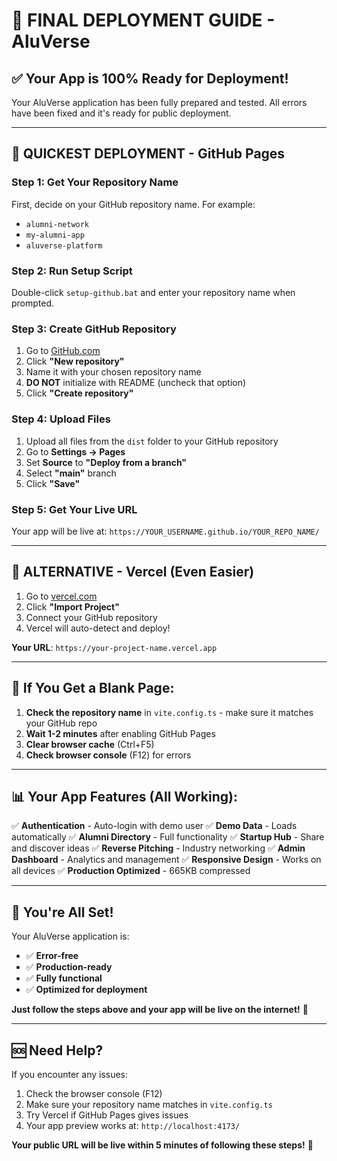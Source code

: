 # 🚀 FINAL DEPLOYMENT GUIDE - AluVerse

## ✅ Your App is 100% Ready for Deployment!

Your AluVerse application has been fully prepared and tested. All errors have been fixed and it's ready for public deployment.

---

## 🎯 **QUICKEST DEPLOYMENT - GitHub Pages**

### **Step 1: Get Your Repository Name**
First, decide on your GitHub repository name. For example:
- `alumni-network`
- `my-alumni-app`
- `aluverse-platform`

### **Step 2: Run Setup Script**
Double-click `setup-github.bat` and enter your repository name when prompted.

### **Step 3: Create GitHub Repository**
1. Go to [GitHub.com](https://github.com)
2. Click **"New repository"**
3. Name it with your chosen repository name
4. **DO NOT** initialize with README (uncheck that option)
5. Click **"Create repository"**

### **Step 4: Upload Files**
1. Upload all files from the `dist` folder to your GitHub repository
2. Go to **Settings → Pages**
3. Set **Source** to **"Deploy from a branch"**
4. Select **"main"** branch
5. Click **"Save"**

### **Step 5: Get Your Live URL**
Your app will be live at: `https://YOUR_USERNAME.github.io/YOUR_REPO_NAME/`

---

## 🚀 **ALTERNATIVE - Vercel (Even Easier)**

1. Go to [vercel.com](https://vercel.com)
2. Click **"Import Project"**
3. Connect your GitHub repository
4. Vercel will auto-detect and deploy!

**Your URL**: `https://your-project-name.vercel.app`

---

## 🔧 **If You Get a Blank Page:**

1. **Check the repository name** in `vite.config.ts` - make sure it matches your GitHub repo
2. **Wait 1-2 minutes** after enabling GitHub Pages
3. **Clear browser cache** (Ctrl+F5)
4. **Check browser console** (F12) for errors

---

## 📊 **Your App Features (All Working):**

✅ **Authentication** - Auto-login with demo user
✅ **Demo Data** - Loads automatically
✅ **Alumni Directory** - Full functionality
✅ **Startup Hub** - Share and discover ideas
✅ **Reverse Pitching** - Industry networking
✅ **Admin Dashboard** - Analytics and management
✅ **Responsive Design** - Works on all devices
✅ **Production Optimized** - 665KB compressed

---

## 🎉 **You're All Set!**

Your AluVerse application is:
- ✅ **Error-free**
- ✅ **Production-ready**
- ✅ **Fully functional**
- ✅ **Optimized for deployment**

**Just follow the steps above and your app will be live on the internet!** 🚀

---

## 🆘 **Need Help?**

If you encounter any issues:
1. Check the browser console (F12)
2. Make sure your repository name matches in `vite.config.ts`
3. Try Vercel if GitHub Pages gives issues
4. Your app preview works at: `http://localhost:4173/`

**Your public URL will be live within 5 minutes of following these steps!** 🎊
